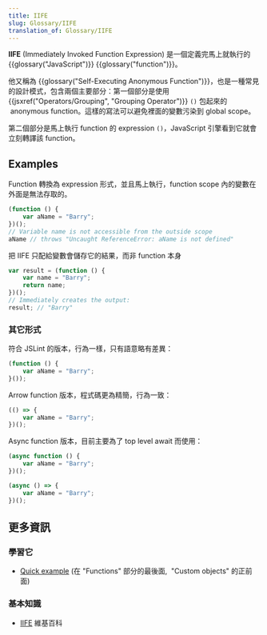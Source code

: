 ```yaml
---
title: IIFE
slug: Glossary/IIFE
translation_of: Glossary/IIFE
---
```

**IIFE** (Immediately Invoked Function Expression) 是一個定義完馬上就執行的 {{glossary("JavaScript")}} {{glossary("function")}}。

他又稱為 {{glossary("Self-Executing Anonymous Function")}}，也是一種常見的設計模式，包含兩個主要部分：第一個部分是使用{{jsxref("Operators/Grouping", "Grouping Operator")}} `()` 包起來的  anonymous function。這樣的寫法可以避免裡面的變數污染到 global scope。

第二個部分是馬上執行 function 的 expression `()`，JavaScript 引擎看到它就會立刻轉譯該 function。

## Examples

Function 轉換為 expression 形式，並且馬上執行，function scope 內的變數在外面是無法存取的。

```js
(function () {
    var aName = "Barry";
})();
// Variable name is not accessible from the outside scope
aName // throws "Uncaught ReferenceError: aName is not defined"
```

把 IIFE 只配給變數會儲存它的結果，而非 function 本身

```js
var result = (function () {
    var name = "Barry";
    return name;
})();
// Immediately creates the output:
result; // "Barry"
```

### 其它形式

符合 JSLint 的版本，行為一樣，只有語意略有差異：

```js
(function () {
    var aName = "Barry";
}());
```

Arrow function 版本，程式碼更為精簡，行為一致：

```js
(() => {
    var aName = "Barry";
})();
```

Async function 版本，目前主要為了 top level await 而使用：

```js
(async function () {
    var aName = "Barry";
})();

(async () => {
    var aName = "Barry";
})();
```

## 更多資訊

### 學習它

- [Quick example](/en-US/docs/Web/JavaScript/A_re-introduction_to_JavaScript#Functions) (在 "Functions" 部分的最後面,  "Custom objects" 的正前面)

### 基本知識

- [IIFE](https://zh.wikipedia.org/wiki/Immediately-invoked_function_expression) 維基百科
